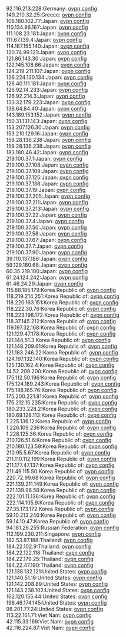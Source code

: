 92.116.213.228:Germany: [ovpn config](vpn/92_116_213_228.ovpn)  
149.210.32.25:Greece: [ovpn config](vpn/149_210_32_25.ovpn)  
106.180.102.77:Japan: [ovpn config](vpn/106_180_102_77.ovpn)  
110.134.86.167:Japan: [ovpn config](vpn/110_134_86_167.ovpn)  
111.108.23.181:Japan: [ovpn config](vpn/111_108_23_181.ovpn)  
111.67.139.4:Japan: [ovpn config](vpn/111_67_139_4.ovpn)  
114.187.155.140:Japan: [ovpn config](vpn/114_187_155_140.ovpn)  
120.74.99.121:Japan: [ovpn config](vpn/120_74_99_121.ovpn)  
121.86.143.30:Japan: [ovpn config](vpn/121_86_143_30.ovpn)  
122.145.108.66:Japan: [ovpn config](vpn/122_145_108_66.ovpn)  
124.219.211.107:Japan: [ovpn config](vpn/124_219_211_107.ovpn)  
126.224.130.134:Japan: [ovpn config](vpn/126_224_130_134.ovpn)  
126.40.111.181:Japan: [ovpn config](vpn/126_40_111_181.ovpn)  
126.92.14.233:Japan: [ovpn config](vpn/126_92_14_233.ovpn)  
126.92.214.3:Japan: [ovpn config](vpn/126_92_214_3.ovpn)  
133.32.179.223:Japan: [ovpn config](vpn/133_32_179_223.ovpn)  
138.64.84.40:Japan: [ovpn config](vpn/138_64_84_40.ovpn)  
143.189.153.152:Japan: [ovpn config](vpn/143_189_153_152.ovpn)  
150.31.131.143:Japan: [ovpn config](vpn/150_31_131_143.ovpn)  
153.207.126.30:Japan: [ovpn config](vpn/153_207_126_30.ovpn)  
153.210.129.16:Japan: [ovpn config](vpn/153_210_129_16.ovpn)  
159.28.136.238:Japan: [ovpn config](vpn/159_28_136_238.ovpn)  
159.28.136.238:Japan: [ovpn config](vpn/159_28_136_238.ovpn)  
183.180.46.42:Japan: [ovpn config](vpn/183_180_46_42.ovpn)  
219.100.37.1:Japan: [ovpn config](vpn/219_100_37_1.ovpn)  
219.100.37.108:Japan: [ovpn config](vpn/219_100_37_108.ovpn)  
219.100.37.109:Japan: [ovpn config](vpn/219_100_37_109.ovpn)  
219.100.37.125:Japan: [ovpn config](vpn/219_100_37_125.ovpn)  
219.100.37.138:Japan: [ovpn config](vpn/219_100_37_138.ovpn)  
219.100.37.19:Japan: [ovpn config](vpn/219_100_37_19.ovpn)  
219.100.37.205:Japan: [ovpn config](vpn/219_100_37_205.ovpn)  
219.100.37.211:Japan: [ovpn config](vpn/219_100_37_211.ovpn)  
219.100.37.213:Japan: [ovpn config](vpn/219_100_37_213.ovpn)  
219.100.37.22:Japan: [ovpn config](vpn/219_100_37_22.ovpn)  
219.100.37.4:Japan: [ovpn config](vpn/219_100_37_4.ovpn)  
219.100.37.50:Japan: [ovpn config](vpn/219_100_37_50.ovpn)  
219.100.37.58:Japan: [ovpn config](vpn/219_100_37_58.ovpn)  
219.100.37.67:Japan: [ovpn config](vpn/219_100_37_67.ovpn)  
219.100.37.7:Japan: [ovpn config](vpn/219_100_37_7.ovpn)  
219.100.37.90:Japan: [ovpn config](vpn/219_100_37_90.ovpn)  
39.110.137.186:Japan: [ovpn config](vpn/39_110_137_186.ovpn)  
59.129.180.68:Japan: [ovpn config](vpn/59_129_180_68.ovpn)  
60.35.219.100:Japan: [ovpn config](vpn/60_35_219_100.ovpn)  
61.24.124.242:Japan: [ovpn config](vpn/61_24_124_242.ovpn)  
61.46.24.29:Japan: [ovpn config](vpn/61_46_24_29.ovpn)  
115.88.185.179:Korea Republic of: [ovpn config](vpn/115_88_185_179.ovpn)  
118.219.214.251:Korea Republic of: [ovpn config](vpn/118_219_214_251.ovpn)  
118.220.163.151:Korea Republic of: [ovpn config](vpn/118_220_163_151.ovpn)  
118.222.30.76:Korea Republic of: [ovpn config](vpn/118_222_30_76.ovpn)  
118.223.198.172:Korea Republic of: [ovpn config](vpn/118_223_198_172.ovpn)  
118.37.145.212:Korea Republic of: [ovpn config](vpn/118_37_145_212.ovpn)  
119.197.32.168:Korea Republic of: [ovpn config](vpn/119_197_32_168.ovpn)  
121.129.47.178:Korea Republic of: [ovpn config](vpn/121_129_47_178.ovpn)  
121.144.51.3:Korea Republic of: [ovpn config](vpn/121_144_51_3.ovpn)  
121.148.209.61:Korea Republic of: [ovpn config](vpn/121_148_209_61.ovpn)  
121.183.246.22:Korea Republic of: [ovpn config](vpn/121_183_246_22.ovpn)  
124.197.132.140:Korea Republic of: [ovpn config](vpn/124_197_132_140.ovpn)  
125.130.162.4:Korea Republic of: [ovpn config](vpn/125_130_162_4.ovpn)  
14.52.209.200:Korea Republic of: [ovpn config](vpn/14_52_209_200.ovpn)  
175.112.50.196:Korea Republic of: [ovpn config](vpn/175_112_50_196.ovpn)  
175.124.189.243:Korea Republic of: [ovpn config](vpn/175_124_189_243.ovpn)  
175.198.165.76:Korea Republic of: [ovpn config](vpn/175_198_165_76.ovpn)  
175.200.221.81:Korea Republic of: [ovpn config](vpn/175_200_221_81.ovpn)  
175.212.15.235:Korea Republic of: [ovpn config](vpn/175_212_15_235.ovpn)  
180.233.228.2:Korea Republic of: [ovpn config](vpn/180_233_228_2.ovpn)  
180.69.128.113:Korea Republic of: [ovpn config](vpn/180_69_128_113.ovpn)  
1.225.136.12:Korea Republic of: [ovpn config](vpn/1_225_136_12.ovpn)  
1.226.109.236:Korea Republic of: [ovpn config](vpn/1_226_109_236.ovpn)  
1.228.125.36:Korea Republic of: [ovpn config](vpn/1_228_125_36.ovpn)  
210.126.51.6:Korea Republic of: [ovpn config](vpn/210_126_51_6.ovpn)  
210.180.123.59:Korea Republic of: [ovpn config](vpn/210_180_123_59.ovpn)  
210.95.5.67:Korea Republic of: [ovpn config](vpn/210_95_5_67.ovpn)  
211.110.112.199:Korea Republic of: [ovpn config](vpn/211_110_112_199.ovpn)  
211.177.47.137:Korea Republic of: [ovpn config](vpn/211_177_47_137.ovpn)  
211.49.115.50:Korea Republic of: [ovpn config](vpn/211_49_115_50.ovpn)  
220.72.99.68:Korea Republic of: [ovpn config](vpn/220_72_99_68.ovpn)  
221.139.211.149:Korea Republic of: [ovpn config](vpn/221_139_211_149.ovpn)  
221.139.96.58:Korea Republic of: [ovpn config](vpn/221_139_96_58.ovpn)  
222.101.11.136:Korea Republic of: [ovpn config](vpn/222_101_11_136.ovpn)  
222.114.105.9:Korea Republic of: [ovpn config](vpn/222_114_105_9.ovpn)  
27.35.173.172:Korea Republic of: [ovpn config](vpn/27_35_173_172.ovpn)  
59.10.213.246:Korea Republic of: [ovpn config](vpn/59_10_213_246.ovpn)  
59.14.10.47:Korea Republic of: [ovpn config](vpn/59_14_10_47.ovpn)  
94.181.26.255:Russian Federation: [ovpn config](vpn/94_181_26_255.ovpn)  
112.199.230.211:Singapore: [ovpn config](vpn/112_199_230_211.ovpn)  
182.53.87.188:Thailand: [ovpn config](vpn/182_53_87_188.ovpn)  
184.22.102.9:Thailand: [ovpn config](vpn/184_22_102_9.ovpn)  
184.22.122.118:Thailand: [ovpn config](vpn/184_22_122_118.ovpn)  
184.22.179.25:Thailand: [ovpn config](vpn/184_22_179_25.ovpn)  
184.22.47.190:Thailand: [ovpn config](vpn/184_22_47_190.ovpn)  
121.138.132.121:United States: [ovpn config](vpn/121_138_132_121.ovpn)  
121.140.51.16:United States: [ovpn config](vpn/121_140_51_16.ovpn)  
121.142.208.89:United States: [ovpn config](vpn/121_142_208_89.ovpn)  
121.143.238.102:United States: [ovpn config](vpn/121_143_238_102.ovpn)  
162.120.155.44:United States: [ovpn config](vpn/162_120_155_44.ovpn)  
198.46.174.145:United States: [ovpn config](vpn/198_46_174_145.ovpn)  
98.201.77.24:United States: [ovpn config](vpn/98_201_77_24.ovpn)  
113.22.161.71:Viet Nam: [ovpn config](vpn/113_22_161_71.ovpn)  
42.115.33.169:Viet Nam: [ovpn config](vpn/42_115_33_169.ovpn)  
42.116.224.87:Viet Nam: [ovpn config](vpn/42_116_224_87.ovpn)  
